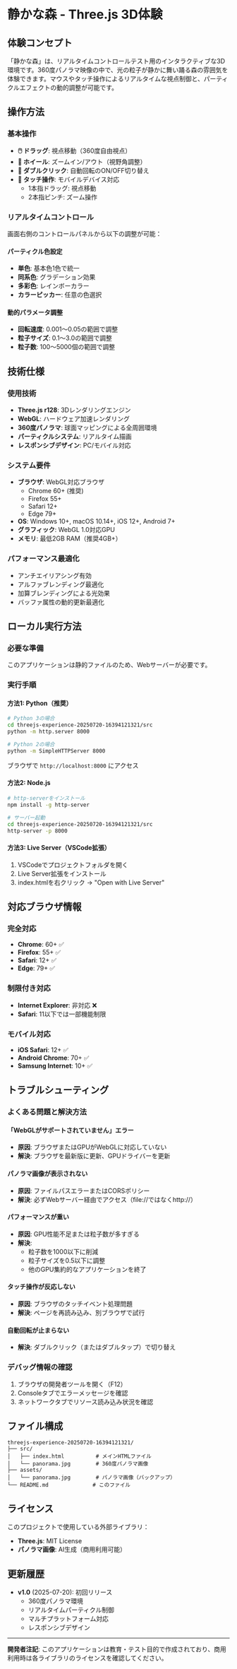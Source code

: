 # 静かな森 - Three.js 3D体験

## 体験コンセプト

「静かな森」は、リアルタイムコントロールテスト用のインタラクティブな3D環境です。360度パノラマ映像の中で、光の粒子が静かに舞い踊る森の雰囲気を体験できます。マウスやタッチ操作によるリアルタイムな視点制御と、パーティクルエフェクトの動的調整が可能です。

## 操作方法

### 基本操作
- **🖱️ ドラッグ**: 視点移動（360度自由視点）
- **🎯 ホイール**: ズームイン/アウト（視野角調整）
- **🔄 ダブルクリック**: 自動回転のON/OFF切り替え
- **📱 タッチ操作**: モバイルデバイス対応
  - 1本指ドラッグ: 視点移動
  - 2本指ピンチ: ズーム操作

### リアルタイムコントロール
画面右側のコントロールパネルから以下の調整が可能：

#### パーティクル色設定
- **単色**: 基本色1色で統一
- **同系色**: グラデーション効果
- **多彩色**: レインボーカラー
- **カラーピッカー**: 任意の色選択

#### 動的パラメータ調整
- **回転速度**: 0.001～0.05の範囲で調整
- **粒子サイズ**: 0.1～3.0の範囲で調整
- **粒子数**: 100～5000個の範囲で調整

## 技術仕様

### 使用技術
- **Three.js r128**: 3Dレンダリングエンジン
- **WebGL**: ハードウェア加速レンダリング
- **360度パノラマ**: 球面マッピングによる全周囲環境
- **パーティクルシステム**: リアルタイム描画
- **レスポンシブデザイン**: PC/モバイル対応

### システム要件
- **ブラウザ**: WebGL対応ブラウザ
  - Chrome 60+ (推奨)
  - Firefox 55+
  - Safari 12+
  - Edge 79+
- **OS**: Windows 10+, macOS 10.14+, iOS 12+, Android 7+
- **グラフィック**: WebGL 1.0対応GPU
- **メモリ**: 最低2GB RAM（推奨4GB+）

### パフォーマンス最適化
- アンチエイリアシング有効
- アルファブレンディング最適化
- 加算ブレンディングによる光効果
- バッファ属性の動的更新最適化

## ローカル実行方法

### 必要な準備
このアプリケーションは静的ファイルのため、Webサーバーが必要です。

### 実行手順

#### 方法1: Python（推奨）
```bash
# Python 3の場合
cd threejs-experience-20250720-16394121321/src
python -m http.server 8000

# Python 2の場合
python -m SimpleHTTPServer 8000
```
ブラウザで `http://localhost:8000` にアクセス

#### 方法2: Node.js
```bash
# http-serverをインストール
npm install -g http-server

# サーバー起動
cd threejs-experience-20250720-16394121321/src
http-server -p 8000
```

#### 方法3: Live Server（VSCode拡張）
1. VSCodeでプロジェクトフォルダを開く
2. Live Server拡張をインストール
3. index.htmlを右クリック → "Open with Live Server"

## 対応ブラウザ情報

### 完全対応
- **Chrome**: 60+ ✅
- **Firefox**: 55+ ✅
- **Safari**: 12+ ✅
- **Edge**: 79+ ✅

### 制限付き対応
- **Internet Explorer**: 非対応 ❌
- **Safari**: 11以下では一部機能制限

### モバイル対応
- **iOS Safari**: 12+ ✅
- **Android Chrome**: 70+ ✅
- **Samsung Internet**: 10+ ✅

## トラブルシューティング

### よくある問題と解決方法

#### 「WebGLがサポートされていません」エラー
- **原因**: ブラウザまたはGPUがWebGLに対応していない
- **解決**: ブラウザを最新版に更新、GPUドライバーを更新

#### パノラマ画像が表示されない
- **原因**: ファイルパスエラーまたはCORSポリシー
- **解決**: 必ずWebサーバー経由でアクセス（file://ではなくhttp://）

#### パフォーマンスが重い
- **原因**: GPU性能不足または粒子数が多すぎる
- **解決**: 
  - 粒子数を1000以下に削減
  - 粒子サイズを0.5以下に調整
  - 他のGPU集約的なアプリケーションを終了

#### タッチ操作が反応しない
- **原因**: ブラウザのタッチイベント処理問題
- **解決**: ページを再読み込み、別ブラウザで試行

#### 自動回転が止まらない
- **解決**: ダブルクリック（またはダブルタップ）で切り替え

### デバッグ情報の確認
1. ブラウザの開発者ツールを開く（F12）
2. Consoleタブでエラーメッセージを確認
3. ネットワークタブでリソース読み込み状況を確認

## ファイル構成

```
threejs-experience-20250720-16394121321/
├── src/
│   ├── index.html          # メインHTMLファイル
│   └── panorama.jpg        # 360度パノラマ画像
├── assets/
│   └── panorama.jpg        # パノラマ画像（バックアップ）
└── README.md              # このファイル
```

## ライセンス

このプロジェクトで使用している外部ライブラリ：
- **Three.js**: MIT License
- **パノラマ画像**: AI生成（商用利用可能）

## 更新履歴

- **v1.0** (2025-07-20): 初回リリース
  - 360度パノラマ環境
  - リアルタイムパーティクル制御
  - マルチプラットフォーム対応
  - レスポンシブデザイン

---

**開発者注記**: このアプリケーションは教育・テスト目的で作成されており、商用利用時は各ライブラリのライセンスを確認してください。